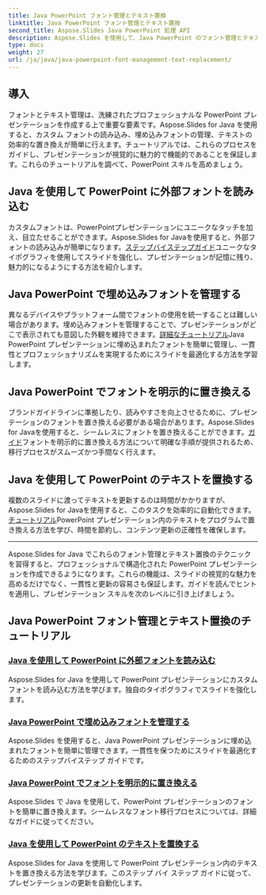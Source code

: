 ```yaml
---
title: Java PowerPoint フォント管理とテキスト置換
linktitle: Java PowerPoint フォント管理とテキスト置換
second_title: Aspose.Slides Java PowerPoint 処理 API
description: Aspose.Slides を使用して、Java PowerPoint のフォント管理とテキスト置換をマスターします。カスタム フォントの読み込み、埋め込みフォントの管理、テキストのシームレスな置換を学習します。
type: docs
weight: 27
url: /ja/java/java-powerpoint-font-management-text-replacement/
---
```

## 導入

フォントとテキスト管理は、洗練されたプロフェッショナルな PowerPoint プレゼンテーションを作成する上で重要な要素です。Aspose.Slides for Java を使用すると、カスタム フォントの読み込み、埋め込みフォントの管理、テキストの効率的な置き換えが簡単に行えます。チュートリアルでは、これらのプロセスをガイドし、プレゼンテーションが視覚的に魅力的で機能的であることを保証します。これらのチュートリアルを調べて、PowerPoint スキルを高めましょう。

## Java を使用して PowerPoint に外部フォントを読み込む
カスタムフォントは、PowerPointプレゼンテーションにユニークなタッチを加え、目立たせることができます。Aspose.Slides for Javaを使用すると、外部フォントの読み込みが簡単になります。[ステップバイステップガイド](./load-external-font-powerpoint-java/)ユニークなタイポグラフィを使用してスライドを強化し、プレゼンテーションが記憶に残り、魅力的になるようにする方法を紹介します。

## Java PowerPoint で埋め込みフォントを管理する
異なるデバイスやプラットフォーム間でフォントの使用を統一することは難しい場合があります。埋め込みフォントを管理することで、プレゼンテーションがどこで表示されても意図した外観を維持できます。[詳細なチュートリアル](./manage-embedded-fonts-java-powerpoint/)Java PowerPoint プレゼンテーションに埋め込まれたフォントを簡単に管理し、一貫性とプロフェッショナリズムを実現するためにスライドを最適化する方法を学習します。

## Java PowerPoint でフォントを明示的に置き換える
ブランドガイドラインに準拠したり、読みやすさを向上させるために、プレゼンテーションのフォントを置き換える必要がある場合があります。Aspose.Slides for Javaを使用すると、シームレスにフォントを置き換えることができます。[ガイド](./replace-fonts-explicitly-java-powerpoint/)フォントを明示的に置き換える方法について明確な手順が提供されるため、移行プロセスがスムーズかつ手間なく行えます。

## Java を使用して PowerPoint のテキストを置換する
複数のスライドに渡ってテキストを更新するのは時間がかかりますが、Aspose.Slides for Javaを使用すると、このタスクを効率的に自動化できます。[チュートリアル](./replace-text-powerpoint-java/)PowerPoint プレゼンテーション内のテキストをプログラムで置き換える方法を学び、時間を節約し、コンテンツ更新の正確性を確保します。

---

Aspose.Slides for Java でこれらのフォント管理とテキスト置換のテクニックを習得すると、プロフェッショナルで構造化された PowerPoint プレゼンテーションを作成できるようになります。これらの機能は、スライドの視覚的な魅力を高めるだけでなく、一貫性と更新の容易さも保証します。ガイドを読んでヒントを適用し、プレゼンテーション スキルを次のレベルに引き上げましょう。
## Java PowerPoint フォント管理とテキスト置換のチュートリアル
### [Java を使用して PowerPoint に外部フォントを読み込む](./load-external-font-powerpoint-java/)
Aspose.Slides for Java を使用して PowerPoint プレゼンテーションにカスタム フォントを読み込む方法を学びます。独自のタイポグラフィでスライドを強化します。
### [Java PowerPoint で埋め込みフォントを管理する](./manage-embedded-fonts-java-powerpoint/)
Aspose.Slides を使用すると、Java PowerPoint プレゼンテーションに埋め込まれたフォントを簡単に管理できます。一貫性を保つためにスライドを最適化するためのステップバイステップ ガイドです。
### [Java PowerPoint でフォントを明示的に置き換える](./replace-fonts-explicitly-java-powerpoint/)
Aspose.Slides で Java を使用して、PowerPoint プレゼンテーションのフォントを簡単に置き換えます。シームレスなフォント移行プロセスについては、詳細なガイドに従ってください。
### [Java を使用して PowerPoint のテキストを置換する](./replace-text-powerpoint-java/)
Aspose.Slides for Java を使用して PowerPoint プレゼンテーション内のテキストを置き換える方法を学びます。このステップ バイ ステップ ガイドに従って、プレゼンテーションの更新を自動化します。
